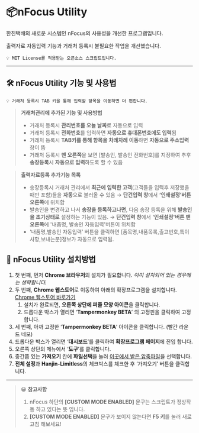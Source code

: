 # 📦nFocus Utility

한진택배의 새로운 시스템인 nFocus의 사용성을 개선한 프로그램입니다.

출력자료 자동입력 기능과 거래처 등록시 불필요한 작업을 개선했습니다.

```
💡 MIT License를 적용받는 오픈소스 스크립트입니다.
```
---

## 🛠️ nFocus U**tility 기능 및 사용법**


```
💡 거래처 등록시 TAB 키을 통해 입력할 항목을 이동하면 더 편합니다.
```
    
> **거래처관리에 추가된 기능 및 사용방법**
> 
> - 거래처 등록시 **관리번호를 오늘 날짜**로 자동으로 입력
> - 거래처 등록시 **전화번호**를 입력하면 **자동으로 휴대폰번호에도 입력**됨
> - 거래처 등록시 **TAB키를 통해 항목을 차례차례 이동**하면 **자동으로 주소입력** 창이 뜸
> - 거래처 등록시 **맨 오른쪽**을 보면 [발송인, 발송인 전화번호]를 지정하여 추후 **송장등록**시 **자동으로 입력**하도록 할 수 있음

> **출력자료등록 추가기능 목록**
> 
> - 송장등록시 거래처 관리에서 **최근에 입력한 고객**(고객들을 입력후 저장했을때만 포함)들을 **자동**으로 불러올 수 있음 → **단건입력 창**에서 **‘인쇄설정’버튼 오른쪽**에 위치함
> - 발송인을 변경하고 나서 **송장을 등록하고나면**, 다음 송장 등록을 위해 **발송인을 초기상태로** 설정하는 기능이 있음. 
> → **단건입력 창**에서 **'인쇄설정'버튼 맨 오른쪽**에 '내품명, 발송인 자동입력'버튼이 위치함
> - ‘내품명,발송인 자동입력’ 버튼을 클릭하면 [품목명,내품목록,출고번호,특이사항,보내는분]정보가 자동으로 입력됨.

## 💾 nFocus U**tility** 설치방법


1. 첫 번째, 먼저 **Chrome 브라우저**의 설치가 필요합니다.
*이미 설치되어 있는 경우에는 생략합니다.*
2. 두 번째, **Chrome 웹스토어**로 이동하여 아래의 확장프로그램을 설치합니다.
[Chrome 웹스토어 바로가기](https://chrome.google.com/webstore/detail/tampermonkey-beta/gcalenpjmijncebpfijmoaglllgpjagf)
    1. 설치가 완료되면, **오른쪽 상단에 퍼즐 모양 아이콘**을 클릭합니다.
    2. 드롭다운 박스가 열리면 ‘**Tampermonkey BETA**’ 의 고정핀을 클릭하여 고정합니다.
3. 세 번째, 아까 고정한 ‘**Tampermonkey BETA**’ 아이콘을 클릭합니다. (빨간 라운드 네모)
4. 드롭다운 박스가 열리면 ‘**대시보드**’를 클릭하여 **확장프로그램 페이지**에 진입 합니다.
5. 오른쪽 상단의 메뉴에서 ‘**도구**’를 클릭합니다.
6. 중간쯤 있는 **가져오기** 칸에 **파일선택**을 눌러 [이곳에서 받은 압축파일](https://github.com/bsy0317/script/raw/main/update.zip)을 선택합니다.
7. **전체 설정**과 **Hanjin-Limitless**의 체크박스를 체크한 후 ‘가져오기’ 버튼을 클릭합니다.

---

> 😀 **참고사항**
> 
> 1. nFocus 하단의 **[CUSTOM MODE ENABLED]** 문구는 스크립트가 정상작동 하고 있다는 뜻 입니다.
> 2. **[CUSTOM MODE ENABLED]** 문구가 보이지 않는다면 **F5 키**를 눌러 새로고침 해보세요!
